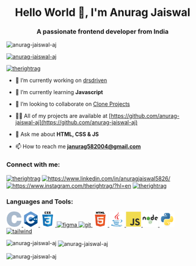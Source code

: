 <h1 align="center">Hello World 👋, I'm Anurag Jaiswal</h1>
<h3 align="center">A passionate frontend developer from India</h3>

<p align="left"> <img src="https://komarev.com/ghpvc/?username=anurag-jaiswal-aj&label=Profile%20views&color=0e75b6&style=flat" alt="anurag-jaiswal-aj" /> </p>

<p align="left"> <a href="https://github.com/ryo-ma/github-profile-trophy"><img src="https://github-profile-trophy.vercel.app/?username=anurag-jaiswal-aj" alt="anurag-jaiswal-aj" /></a> </p>

<p align="left"> <a href="https://twitter.com/therightrag" target="blank"><img src="https://img.shields.io/twitter/follow/therightrag?logo=twitter&style=for-the-badge" alt="therightrag" /></a> </p>

- 🔭 I’m currently working on [drsdriven](https://github.com/anurag-jaiswal-aj/drsdriven)

- 🌱 I’m currently learning **Javascript**

- 👯 I’m looking to collaborate on [Clone Projects](https://github.com/anurag-jaiswal-aj/Netflix-Clone)

- 👨‍💻 All of my projects are available at [https://github.com/anurag-jaiswal-aj](https://github.com/anurag-jaiswal-aj)

- 💬 Ask me about **HTML, CSS & JS**

- 📫 How to reach me **janurag582004@gmail.com**

<h3 align="left">Connect with me:</h3>
<p align="left">
<a href="https://twitter.com/therightrag" target="blank"><img align="center" src="https://raw.githubusercontent.com/rahuldkjain/github-profile-readme-generator/master/src/images/icons/Social/twitter.svg" alt="therightrag" height="30" width="40" /></a>
<a href="https://www.linkedin.com/in/anuragjaiswal5826/" target="blank"><img align="center" src="https://raw.githubusercontent.com/rahuldkjain/github-profile-readme-generator/master/src/images/icons/Social/linked-in-alt.svg" alt="https://www.linkedin.com/in/anuragjaiswal5826/" height="30" width="40" /></a>
<a href="https://www.instagram.com/therightrag/?hl=en" target="blank"><img align="center" src="https://raw.githubusercontent.com/rahuldkjain/github-profile-readme-generator/master/src/images/icons/Social/instagram.svg" alt="https://www.instagram.com/therightrag/?hl=en" height="30" width="40" /></a>
<a href="https://www.leetcode.com/therightrag" target="blank"><img align="center" src="https://raw.githubusercontent.com/rahuldkjain/github-profile-readme-generator/master/src/images/icons/Social/leet-code.svg" alt="therightrag" height="30" width="40" /></a>
</p>

<h3 align="left">Languages and Tools:</h3>
<p align="left"> </a> <a href="https://www.cprogramming.com/" target="_blank" rel="noreferrer"> <img src="https://raw.githubusercontent.com/devicons/devicon/master/icons/c/c-original.svg" alt="c" width="40" height="40"/> </a> <a href="https://www.w3schools.com/cpp/" target="_blank" rel="noreferrer"> <img src="https://raw.githubusercontent.com/devicons/devicon/master/icons/cplusplus/cplusplus-original.svg" alt="cplusplus" width="40" height="40"/> </a> <a href="https://www.w3schools.com/css/" target="_blank" rel="noreferrer"> <img src="https://raw.githubusercontent.com/devicons/devicon/master/icons/css3/css3-original-wordmark.svg" alt="css3" width="40" height="40"/> </a> <a href="https://www.figma.com/" target="_blank" rel="noreferrer"> <img src="https://www.vectorlogo.zone/logos/figma/figma-icon.svg" alt="figma" width="40" height="40"/> </a> <a href="https://git-scm.com/" target="_blank" rel="noreferrer"> <img src="https://www.vectorlogo.zone/logos/git-scm/git-scm-icon.svg" alt="git" width="40" height="40"/> </a> <a href="https://www.w3.org/html/" target="_blank" rel="noreferrer"> <img src="https://raw.githubusercontent.com/devicons/devicon/master/icons/html5/html5-original-wordmark.svg" alt="html5" width="40" height="40"/> </a> <a href="https://www.java.com" target="_blank" rel="noreferrer"> <img src="https://raw.githubusercontent.com/devicons/devicon/master/icons/java/java-original.svg" alt="java" width="40" height="40"/> </a> <a href="https://developer.mozilla.org/en-US/docs/Web/JavaScript" target="_blank" rel="noreferrer"> <img src="https://raw.githubusercontent.com/devicons/devicon/master/icons/javascript/javascript-original.svg" alt="javascript" width="40" height="40"/> </a> <a href="https://nodejs.org" target="_blank" rel="noreferrer"> <img src="https://raw.githubusercontent.com/devicons/devicon/master/icons/nodejs/nodejs-original-wordmark.svg" alt="nodejs" width="40" height="40"/> </a> <a href="https://www.python.org" target="_blank" rel="noreferrer"> <img src="https://raw.githubusercontent.com/devicons/devicon/master/icons/python/python-original.svg" alt="python" width="40" height="40"/> </a> <a href="https://tailwindcss.com/" target="_blank" rel="noreferrer"> <img src="https://www.vectorlogo.zone/logos/tailwindcss/tailwindcss-icon.svg" alt="tailwind" width="40" height="40"/> </a> </p>

<p><img align="left" src="https://github-readme-stats.vercel.app/api/top-langs?username=anurag-jaiswal-aj&show_icons=true&locale=en&layout=compact" alt="anurag-jaiswal-aj" /></p>

<p>&nbsp;<img align="center" src="https://github-readme-stats.vercel.app/api?username=anurag-jaiswal-aj&show_icons=true&locale=en" alt="anurag-jaiswal-aj" /></p>

<p><img align="center" src="https://github-readme-streak-stats.herokuapp.com/?user=anurag-jaiswal-aj&" alt="anurag-jaiswal-aj" /></p>


